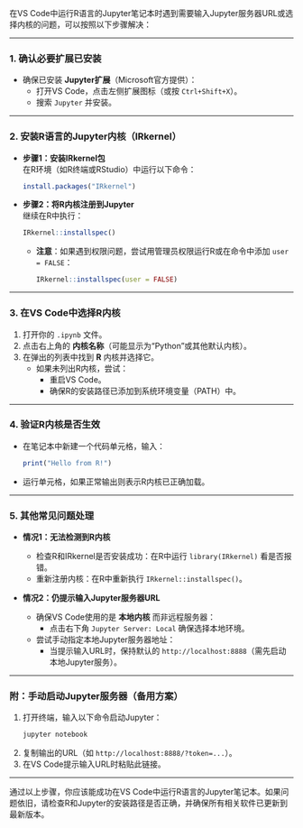 在VS Code中运行R语言的Jupyter笔记本时遇到需要输入Jupyter服务器URL或选择内核的问题，可以按照以下步骤解决：

---

### **1. 确认必要扩展已安装**
- 确保已安装 **Jupyter扩展**（Microsoft官方提供）：
  - 打开VS Code，点击左侧扩展图标（或按 `Ctrl+Shift+X`）。
  - 搜索 `Jupyter` 并安装。

---

### **2. 安装R语言的Jupyter内核（IRkernel）**
- **步骤1：安装IRkernel包**  
  在R环境（如R终端或RStudio）中运行以下命令：
  ```r
  install.packages("IRkernel")
  ```
  
- **步骤2：将R内核注册到Jupyter**  
  继续在R中执行：
  ```r
  IRkernel::installspec()
  ```
  - **注意**：如果遇到权限问题，尝试用管理员权限运行R或在命令中添加 `user = FALSE`：
    ```r
    IRkernel::installspec(user = FALSE)
    ```

---

### **3. 在VS Code中选择R内核**
1. 打开你的 `.ipynb` 文件。
2. 点击右上角的 **内核名称**（可能显示为“Python”或其他默认内核）。
3. 在弹出的列表中找到 **R** 内核并选择它。
   - 如果未列出R内核，尝试：
     - 重启VS Code。
     - 确保R的安装路径已添加到系统环境变量（PATH）中。

---

### **4. 验证R内核是否生效**
- 在笔记本中新建一个代码单元格，输入：
  ```r
  print("Hello from R!")
  ```
- 运行单元格，如果正常输出则表示R内核已正确加载。

---

### **5. 其他常见问题处理**
- **情况1：无法检测到R内核**  
  - 检查R和IRkernel是否安装成功：在R中运行 `library(IRkernel)` 看是否报错。
  - 重新注册内核：在R中重新执行 `IRkernel::installspec()`。

- **情况2：仍提示输入Jupyter服务器URL**  
  - 确保VS Code使用的是 **本地内核** 而非远程服务器：
    - 点击右下角 `Jupyter Server: Local` 确保选择本地环境。
  - 尝试手动指定本地Jupyter服务器地址：
    - 当提示输入URL时，保持默认的 `http://localhost:8888`（需先启动本地Jupyter服务）。

---

### **附：手动启动Jupyter服务器（备用方案）**
1. 打开终端，输入以下命令启动Jupyter：
   ```bash
   jupyter notebook
   ```
2. 复制输出的URL（如 `http://localhost:8888/?token=...`）。
3. 在VS Code提示输入URL时粘贴此链接。

---

通过以上步骤，你应该能成功在VS Code中运行R语言的Jupyter笔记本。如果问题依旧，请检查R和Jupyter的安装路径是否正确，并确保所有相关软件已更新到最新版本。